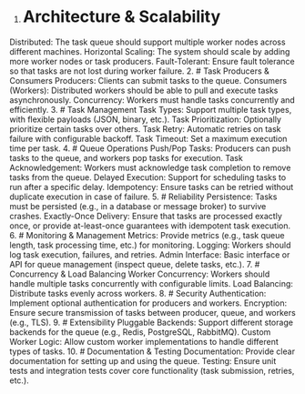 1. # Architecture & Scalability
Distributed: The task queue should support multiple worker nodes across different machines.
Horizontal Scaling: The system should scale by adding more worker nodes or task producers.
Fault-Tolerant: Ensure fault tolerance so that tasks are not lost during worker failure.
2. # Task Producers & Consumers
Producers: Clients can submit tasks to the queue.
Consumers (Workers): Distributed workers should be able to pull and execute tasks asynchronously.
Concurrency: Workers must handle tasks concurrently and efficiently.
3. # Task Management
Task Types: Support multiple task types, with flexible payloads (JSON, binary, etc.).
Task Prioritization: Optionally prioritize certain tasks over others.
Task Retry: Automatic retries on task failure with configurable backoff.
Task Timeout: Set a maximum execution time per task.
4. # Queue Operations
Push/Pop Tasks: Producers can push tasks to the queue, and workers pop tasks for execution.
Task Acknowledgement: Workers must acknowledge task completion to remove tasks from the queue.
Delayed Execution: Support for scheduling tasks to run after a specific delay.
Idempotency: Ensure tasks can be retried without duplicate execution in case of failure.
5. # Reliability
Persistence: Tasks must be persisted (e.g., in a database or message broker) to survive crashes.
Exactly-Once Delivery: Ensure that tasks are processed exactly once, or provide at-least-once guarantees with idempotent task execution.
6. # Monitoring & Management
Metrics: Provide metrics (e.g., task queue length, task processing time, etc.) for monitoring.
Logging: Workers should log task execution, failures, and retries.
Admin Interface: Basic interface or API for queue management (inspect queue, delete tasks, etc.).
7. # Concurrency & Load Balancing
Worker Concurrency: Workers should handle multiple tasks concurrently with configurable limits.
Load Balancing: Distribute tasks evenly across workers.
8. # Security
Authentication: Implement optional authentication for producers and workers.
Encryption: Ensure secure transmission of tasks between producer, queue, and workers (e.g., TLS).
9. # Extensibility
Pluggable Backends: Support different storage backends for the queue (e.g., Redis, PostgreSQL, RabbitMQ).
Custom Worker Logic: Allow custom worker implementations to handle different types of tasks.
10. # Documentation & Testing
Documentation: Provide clear documentation for setting up and using the queue.
Testing: Ensure unit tests and integration tests cover core functionality (task submission, retries, etc.).
